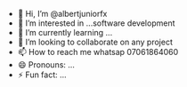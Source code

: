 - 👋 Hi, I’m @albertjuniorfx
- 👀 I’m interested in ...software development
- 🌱 I’m currently learning ...
- 💞️ I’m looking to collaborate on any project
- 📫 How to reach me whatsap 07061864060
- 😄 Pronouns: ...
- ⚡ Fun fact: ...

<!---
albertjuniorfx/albertjuniorfx is a ✨ special ✨ repository because its `README.md` (this file) appears on your GitHub profile.
You can click the Preview link to take a look at your changes.
--->
